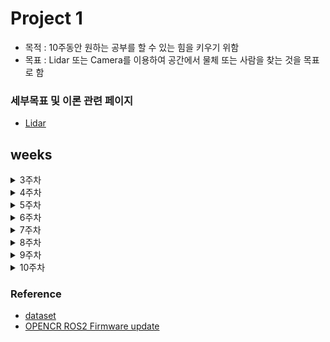 # Project 1
- 목적 : 10주동안 원하는 공부를 할 수 있는 힘을 키우기 위함
- 목표 : Lidar 또는 Camera를 이용하여 공간에서 물체 또는 사람을 찾는 것을 목표로 함 

### 세부목표 및 이론 관련 페이지
- [Lidar](https://leechaeyoung.notion.site/Project-1-6-week-c49e2e6a25a94d4eaaea8f429ecd9bb1?pvs=4)

## weeks

<details>
<summary>3주차</summary>

<!-- summary 아래 한칸 공백 두어야함 -->
1. Simple 2D LiDAR Odometry using ICP

2. https://define.tistory.com/entry/2D-LiDAR-Odometry-using-Simple-ICP

3. Example : Deutsches Museum Dataset

![result](https://user-images.githubusercontent.com/38591115/131035413-87ea1f84-cdfe-4247-a838-bd3b5607e0fb.gif)
4. TEST RESULT
![2010](./imgs/2010.png)

![lidar_result](./imgs/lidar.png)
</details>


<details>
<summary>4주차 </summary>

<!-- summary 아래 한칸 공백 두어야함 -->
1. How to using 360cam
- [connection , simple](./360cam/README.md)
2. As a result of applying segmentation
- method : mask RCNN
![result](./360cam/result_img/draw.png)

3. Next weeks
- goals 1
    - Calibration of FISHEYE camera model
    - Method of 6dof pose estmation
- goals 2
    - Using Turtlebot SLAM!
    - To associate an estimated object pose on a map
</details>
<details>
<summary>5주차 </summary>

<!-- summary 아래 한칸 공백 두어야함 -->
## ROS2 with Yolov8
- [Reference - ROS2 & Yolov8](https://github.com/mgonzs13/yolov8_ros)
- [Reference - ROS2 & Realsense2](https://github.com/2b-t/realsense-ros2-docker)
![result](./imgs/ProjectOne_week5.mp4)

### How to run 
```
$ ros2 launch realsense2_camera rs_launch.py pointcloud.enable:=true
$ ros2 launch yolov8_bringup yolov8.launch.py
```
</details>


<details>
<summary>6주차 </summary>

<!-- summary 아래 한칸 공백 두어야함 -->
## TODO
- [] torch.cuda.is_avaliable()을 되게 하시오
</details>

<details>
<summary>7주차 </summary>

<!-- summary 아래 한칸 공백 두어야함 -->
## 접은 제목
접은 내용
</details>

<details>
<summary>8주차 </summary>

<!-- summary 아래 한칸 공백 두어야함 -->
## 접은 제목
접은 내용
</details>

<details>
<summary>9주차 </summary>

<!-- summary 아래 한칸 공백 두어야함 -->
## 접은 제목
접은 내용
</details>

<details>
<summary>10주차 </summary>

<!-- summary 아래 한칸 공백 두어야함 -->
## 접은 제목
접은 내용
</details>


### Reference
- [dataset](https://github.com/awesomedata/awesome-public-datasets)
- [OPENCR ROS2 Firmware update](https://leesangwon0114.github.io/ros2/2022/01/06/ROS2_TurtleBot3_3.OpenCR-%EC%84%A4%EC%B9%98.html)
